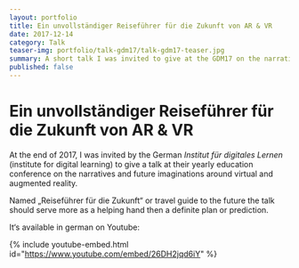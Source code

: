 ```yaml
---
layout: portfolio
title: Ein unvollständiger Reiseführer für die Zukunft von AR & VR
date: 2017-12-14
category: Talk
teaser-img: portfolio/talk-gdm17/talk-gdm17-teaser.jpg
summary: A short talk I was invited to give at the GDM17 on the narratives around AR and VR.
published: false
---
```

# Ein unvollständiger Reiseführer für die Zukunft von AR & VR
At the end of 2017, I was invited by the German _Institut für digitales Lernen_ (institute for digital learning) to give a talk at their yearly education conference on the narratives and future imaginations around virtual and augmented reality.

Named „Reiseführer für die Zukunft“ or travel guide to the future the talk should serve more as a helping hand then a definite plan or prediction.

It‘s available in german on Youtube:

{% include youtube-embed.html id="https://www.youtube.com/embed/26DH2jqd6iY" %}
